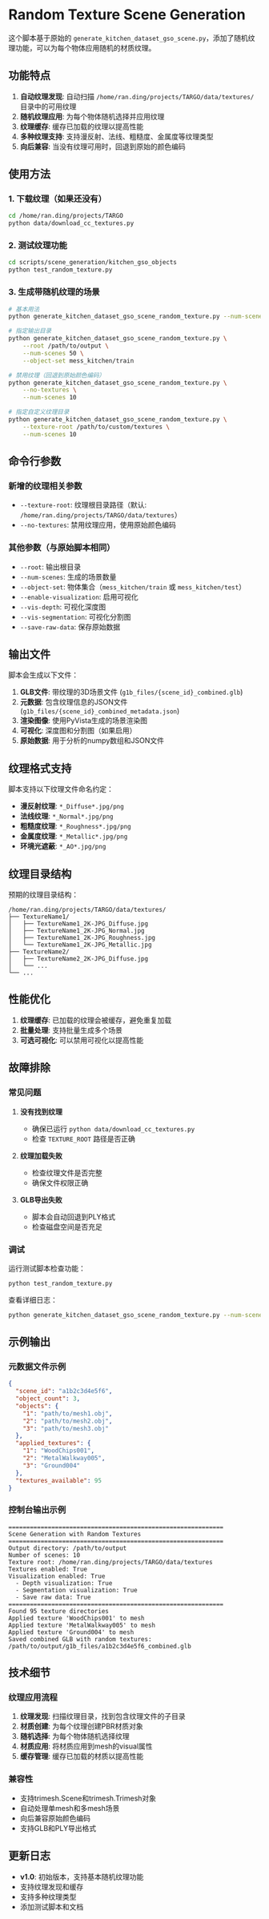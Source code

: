 # Random Texture Scene Generation

这个脚本基于原始的 `generate_kitchen_dataset_gso_scene.py`，添加了随机纹理功能，可以为每个物体应用随机的材质纹理。

## 功能特点

1. **自动纹理发现**: 自动扫描 `/home/ran.ding/projects/TARGO/data/textures/` 目录中的可用纹理
2. **随机纹理应用**: 为每个物体随机选择并应用纹理
3. **纹理缓存**: 缓存已加载的纹理以提高性能
4. **多种纹理支持**: 支持漫反射、法线、粗糙度、金属度等纹理类型
5. **向后兼容**: 当没有纹理可用时，回退到原始的颜色编码

## 使用方法

### 1. 下载纹理（如果还没有）

```bash
cd /home/ran.ding/projects/TARGO
python data/download_cc_textures.py
```

### 2. 测试纹理功能

```bash
cd scripts/scene_generation/kitchen_gso_objects
python test_random_texture.py
```

### 3. 生成带随机纹理的场景

```bash
# 基本用法
python generate_kitchen_dataset_gso_scene_random_texture.py --num-scenes 10

# 指定输出目录
python generate_kitchen_dataset_gso_scene_random_texture.py \
    --root /path/to/output \
    --num-scenes 50 \
    --object-set mess_kitchen/train

# 禁用纹理（回退到原始颜色编码）
python generate_kitchen_dataset_gso_scene_random_texture.py \
    --no-textures \
    --num-scenes 10

# 指定自定义纹理目录
python generate_kitchen_dataset_gso_scene_random_texture.py \
    --texture-root /path/to/custom/textures \
    --num-scenes 10
```

## 命令行参数

### 新增的纹理相关参数

- `--texture-root`: 纹理根目录路径（默认: `/home/ran.ding/projects/TARGO/data/textures`）
- `--no-textures`: 禁用纹理应用，使用原始颜色编码

### 其他参数（与原始脚本相同）

- `--root`: 输出根目录
- `--num-scenes`: 生成的场景数量
- `--object-set`: 物体集合（`mess_kitchen/train` 或 `mess_kitchen/test`）
- `--enable-visualization`: 启用可视化
- `--vis-depth`: 可视化深度图
- `--vis-segmentation`: 可视化分割图
- `--save-raw-data`: 保存原始数据

## 输出文件

脚本会生成以下文件：

1. **GLB文件**: 带纹理的3D场景文件 (`g1b_files/{scene_id}_combined.glb`)
2. **元数据**: 包含纹理信息的JSON文件 (`g1b_files/{scene_id}_combined_metadata.json`)
3. **渲染图像**: 使用PyVista生成的场景渲染图
4. **可视化**: 深度图和分割图（如果启用）
5. **原始数据**: 用于分析的numpy数组和JSON文件

## 纹理格式支持

脚本支持以下纹理文件命名约定：

- **漫反射纹理**: `*_Diffuse*.jpg/png`
- **法线纹理**: `*_Normal*.jpg/png`
- **粗糙度纹理**: `*_Roughness*.jpg/png`
- **金属度纹理**: `*_Metallic*.jpg/png`
- **环境光遮蔽**: `*_AO*.jpg/png`

## 纹理目录结构

预期的纹理目录结构：

```
/home/ran.ding/projects/TARGO/data/textures/
├── TextureName1/
│   ├── TextureName1_2K-JPG_Diffuse.jpg
│   ├── TextureName1_2K-JPG_Normal.jpg
│   ├── TextureName1_2K-JPG_Roughness.jpg
│   └── TextureName1_2K-JPG_Metallic.jpg
├── TextureName2/
│   ├── TextureName2_2K-JPG_Diffuse.jpg
│   └── ...
└── ...
```

## 性能优化

1. **纹理缓存**: 已加载的纹理会被缓存，避免重复加载
2. **批量处理**: 支持批量生成多个场景
3. **可选可视化**: 可以禁用可视化以提高性能

## 故障排除

### 常见问题

1. **没有找到纹理**
   - 确保已运行 `python data/download_cc_textures.py`
   - 检查 `TEXTURE_ROOT` 路径是否正确

2. **纹理加载失败**
   - 检查纹理文件是否完整
   - 确保文件权限正确

3. **GLB导出失败**
   - 脚本会自动回退到PLY格式
   - 检查磁盘空间是否充足

### 调试

运行测试脚本检查功能：

```bash
python test_random_texture.py
```

查看详细日志：

```bash
python generate_kitchen_dataset_gso_scene_random_texture.py --num-scenes 1 2>&1 | tee debug.log
```

## 示例输出

### 元数据文件示例

```json
{
  "scene_id": "a1b2c3d4e5f6",
  "object_count": 3,
  "objects": {
    "1": "path/to/mesh1.obj",
    "2": "path/to/mesh2.obj",
    "3": "path/to/mesh3.obj"
  },
  "applied_textures": {
    "1": "WoodChips001",
    "2": "MetalWalkway005",
    "3": "Ground004"
  },
  "textures_available": 95
}
```

### 控制台输出示例

```
============================================================
Scene Generation with Random Textures
============================================================
Output directory: /path/to/output
Number of scenes: 10
Texture root: /home/ran.ding/projects/TARGO/data/textures
Textures enabled: True
Visualization enabled: True
  - Depth visualization: True
  - Segmentation visualization: True
  - Save raw data: True
============================================================
Found 95 texture directories
Applied texture 'WoodChips001' to mesh
Applied texture 'MetalWalkway005' to mesh
Applied texture 'Ground004' to mesh
Saved combined GLB with random textures: /path/to/output/g1b_files/a1b2c3d4e5f6_combined.glb
```

## 技术细节

### 纹理应用流程

1. **纹理发现**: 扫描纹理目录，找到包含纹理文件的子目录
2. **材质创建**: 为每个纹理创建PBR材质对象
3. **随机选择**: 为每个物体随机选择纹理
4. **材质应用**: 将材质应用到mesh的visual属性
5. **缓存管理**: 缓存已加载的材质以提高性能

### 兼容性

- 支持trimesh.Scene和trimesh.Trimesh对象
- 自动处理单mesh和多mesh场景
- 向后兼容原始颜色编码
- 支持GLB和PLY导出格式

## 更新日志

- **v1.0**: 初始版本，支持基本随机纹理功能
- 支持纹理发现和缓存
- 支持多种纹理类型
- 添加测试脚本和文档
